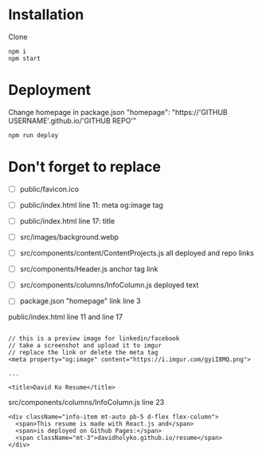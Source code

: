 # Installation


Clone

```
npm i
npm start
```

# Deployment

Change homepage in package.json
"homepage": "https://'GITHUB USERNAME'.github.io/'GITHUB REPO'"

```
npm run deploy
```

# Don't forget to replace


- [ ] public/favicon.ico
- [ ] public/index.html line 11: meta og:image tag
- [ ] public/index.html line 17: title
- [ ] src/images/background.webp
- [ ] src/components/content/ContentProjects.js all deployed and repo links
- [ ] src/components/Header.js anchor tag link
- [ ] src/components/columns/InfoColumn.js deployed text
- [ ] package.json "homepage" link line 3


public/index.html line 11 and line 17
```

// this is a preview image for linkedin/facebook
// take a screenshot and upload it to imgur
// replace the link or delete the meta tag
<meta property="og:image" content="https://i.imgur.com/gyiI8MQ.png">

...

<title>David Ko Resume</title>
```

src/components/columns/InfoColumn.js line 23
```
<div className="info-item mt-auto pb-5 d-flex flex-column">
  <span>This resume is made with React.js and</span>
  <span>is deployed on Github Pages:</span>
  <span className="mt-3">davidholyko.github.io/resume</span>
</div>
```
